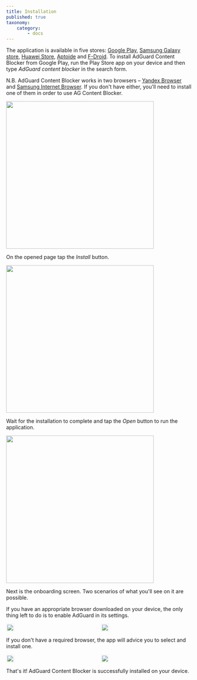 ```yaml
---
title: Installation
published: true
taxonomy:
    category:
        - docs
---
```


The application is available in five stores: [Google Play](https://play.google.com/store/apps/details?id=com.adguard.android.contentblocker), [Samsung Galaxy store](https://galaxystore.samsung.com/detail/com.adguard.android.contentblocker), [Huawei Store](https://appstore.huawei.com/app/C100440597), [Aptoide](https://adguard-content-blocker.en.aptoide.com/) and [F-Droid](https://f-droid.org/en/packages/com.adguard.android.contentblocker/). To install AdGuard Content Blocker from Google Play, run the Play Store app on your device and then type _AdGuard content blocker_ in the search form.

N.B. AdGuard Content Blocker works in two browsers – [Yandex Browser](https://browser.yandex.ru/) and [Samsung Internet Browser](https://play.google.com/store/apps/details?id=com.sec.android.app.sbrowser&hl=ru). If you don't have either, you'll need to install one of them in order to use AG Content Blocker.

<img src="https://cdn.adguard.com/public/Adguard/kb/AdGuard_Content_Blocker/Store_search.png" width="400" />

On the opened page tap the _Install_ button.

<img src="https://cdn.adguard.com/public/Adguard/kb/AdGuard_Content_Blocker/Installing_from_the_store.png" width="400" />

Wait for the installation to complete and tap the _Open_ button to run the application.

<img src="https://cdn.adguard.com/public/Adguard/kb/AdGuard_Content_Blocker/Open_from_the_store.png" width="400" />

Next is the onboarding screen. Two scenarios of what you'll see on it are possible.

If you have an appropriate browser downloaded on your device, the only thing left to do is to enable AdGuard in its settings.

<div style="display:flex">
     <div style="flex:1;padding-right:5px;">
         <img src="https://cdn.adguard.com/public/Adguard/kb/AdGuard_Content_Blocker/Onboarding_get_started.png" style="border: 1px solid #efefef; max-width: 350px; padding: 2px;">
     </div>
     <div style="flex:1;padding-left:5px;">
          <img src="https://cdn.adguard.com/public/Adguard/kb/AdGuard_Content_Blocker/Onboarding_browser_found.png" style="border: 1px solid #efefef; max-width: 350px; padding: 2px;">
     </div>
</div>
<p align="center"><p>

If you don't have a required browser, the app will advice you to select and install one.

<div style="display:flex">
     <div style="flex:1;padding-right:5px;">
         <img src="https://cdn.adguard.com/public/Adguard/kb/AdGuard_Content_Blocker/Onboarding_select_a_browser.png" style="border: 1px solid #efefef; max-width: 350px; padding: 2px;">
     </div>
     <div style="flex:1;padding-left:5px;">
          <img src="https://cdn.adguard.com/public/Adguard/kb/AdGuard_Content_Blocker/Onboarding_select_a_browser_2.png" style="border: 1px solid #efefef; max-width: 350px; padding: 2px;">
     </div>
</div>
<p align="center"><p>

That's it! AdGuard Content Blocker is successfully installed on your device.

